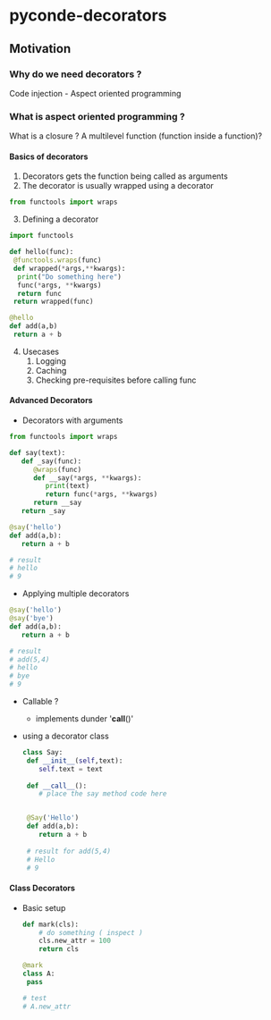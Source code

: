 # pyconde-decorators

## Motivation

### Why do we need decorators ?

Code injection - Aspect oriented programming

### What is aspect oriented programming ?

What is a closure ?
 A multilevel function (function inside a function)?

#### Basics of decorators

1. Decorators gets the function being called as arguments
2. The decorator is usually wrapped using a decorator

```python
from functools import wraps
```
3. Defining a decorator
```python
import functools

def hello(func):
 @functools.wraps(func)
 def wrapped(*args,**kwargs):
  print("Do something here")
  func(*args, **kwargs)
  return func
 return wrapped(func)

@hello
def add(a,b)
 return a + b
```

4. Usecases
   1. Logging
   2. Caching
   3. Checking pre-requisites before calling func
   
#### Advanced Decorators

- Decorators with arguments

```python
from functools import wraps

def say(text):
   def _say(func):
      @wraps(func)
      def __say(*args, **kwargs):
         print(text)
         return func(*args, **kwargs)
      return __say
   return _say

@say('hello')
def add(a,b):
   return a + b

# result
# hello
# 9
```

- Applying multiple decorators

```python
@say('hello')
@say('bye')
def add(a,b):
   return a + b

# result
# add(5,4)
# hello
# bye
# 9
```

- Callable ?
  -  implements dunder '__call__()'  
  
- using a decorator class

  ```python
  class Say:
   def __init__(self,text):
      self.text = text
   
   def __call__():
      # place the say method code here 


   @Say('Hello')
   def add(a,b):
      return a + b 
   
   # result for add(5,4) 
   # Hello
   # 9
  ```
#### Class Decorators

- Basic setup

  ```python
  def mark(cls):
      # do something ( inspect )
      cls.new_attr = 100
      return cls
  
  @mark
  class A:
   pass

  # test
  # A.new_attr
  ```


